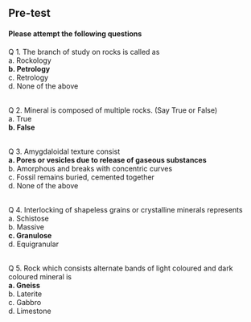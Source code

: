 ## <b> Pre-test </b>
#### Please attempt the following questions

Q 1. The branch of study on rocks is called as<br>
a. Rockology<br>
<b>b. Petrology</b><br>
c. Retrology<br>
d. None of the above<br><br>

Q 2. Mineral is composed of multiple rocks. (Say True or False)<br>
a. True<br>
<b>b. False</b><br><br>

Q 3. Amygdaloidal texture consist<br>
<b>a. Pores or vesicles due to release of gaseous substances</b><br>
b. Amorphous and breaks with concentric curves<br>
c. Fossil remains buried, cemented together<br>
d. None of the above<br><br>

Q 4. Interlocking of shapeless grains or crystalline minerals represents<br>
a. Schistose<br>
b. Massive<br>
<b>c. Granulose</b><br>
d. Equigranular<br><br>

Q 5. Rock which consists alternate bands of light coloured and dark coloured mineral is<br>
<b>a. Gneiss</b><br>
b. Laterite<br>
c. Gabbro<br>
d. Limestone<br><br>
